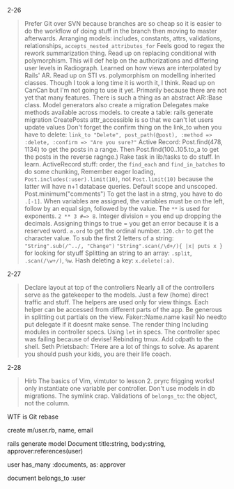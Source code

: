 
2-26
> Prefer Git over SVN because branches are so cheap so it is easier to do the workflow of doing stuff in the branch then moving to master afterwards.
> Arranging models: includes, constants, attrs, validations, relationships, `accepts_nested_attributes_for`
> Feels good to regex the rework summarization thing.
> Read up on replacing conditional with polymorphism. This will def help on the authorizations and differing user levels in Radiograph. Learned on how views are interpolated by Rails' AR.
> Read up on STI vs. polymorphism on modelling inherited classes. Though I took a long time it is worth it, I think.
> Read up on CanCan but I'm not going to use it yet. Primarily because there are not yet that many features.
> There is such a thing as an abstract AR::Base class.
> Model generators also create a migration
> Delegates make methods available across models.
> to create a table: rails generate migration CreatePosts
> attr_accessible is so that we can't let users update values
> Don't forget the confirm thing on the link_to when you have to delete: `link_to "Delete", post_path(@post), :method => :delete, :confirm => "Are you sure?"`
> Active Record: Post.find(478, 1134) to get the posts in a range. Then Post.find(100..105.to_a to get the posts in the reverse ragnge.)
> Rake task in lib/tasks to do stuff. In learn.
> ActiveRecord stuff: order, the `find_each` and `find_in_batches` to do some chunking, 
> Remember eager loading, `Post.includes(:user).limit(10)`, not `Post.limit(10)` because the latter will have n+1 database queries.
> Default scope and unscoped.
> Post.minimum("comments")
> To get the last in a strng, you have to do `.[-1]`.
> When variables are assigned, the variables must be on the left, follow by an equal sign, followed by the value.
> The `**` is used for exponents. `2 ** 3 #=> 8`.
> Integer division = you end up dropping the decimals.
> Assigning things to true = you get an error because it is a reserved word.
> `a.ord` to get the ordinal number.
> `120.chr` to get the character value.
> To sub the first 2 letters of a string: `"String".sub(/^../, "Change")`
> `"String".scan(/\d+/){ |x| puts x }` for looking for styuff
> Splitting an string to an array: `.split`, `.scan(/\w+/)`, `%w`.
> Hash deleting a key: `x.delete(:a)`.

2-27
> Declare layout at top of the controllers
> Nearly all of the controllers serve as the gatekeeper to the models. Just a few (home) direct traffic and stuff.
> The helpers are used only for view things. Each helper can be accessed from different parts of the app.
> Be generous in splitting out partials on the view.
> Faker::Name.name kasi!
> No needto put delegate if it doesnt make sense.
> The render thing
> Including modules in controller specs.
> Using `let` in specs.
> The controller spec was failing because of devise!
> Rebinding tmux.
> Add cdpath to the shell.
> Seth Prietsbach: THere are a lot of things to solve. As aparent you should push your kids, you are their life coach.

2-28
> Hirb
> The basics of Vim, vimtutor to lesson 2.
> pryrc frigging works!
> only instantiate one variable per controller.
> Don't use models in db migrations.
> The symlink crap.
> Validations of `belongs_to`: the object, not the column.



WTF is Git rebase

create m/user.rb, name, email

rails generate model Document title:string, body:string, approver:references(user)


user has_many :documents, as: approver

document belongs_to :user
